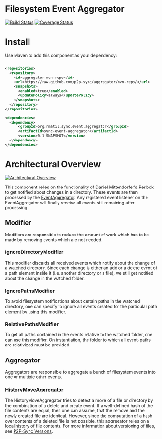 # Filesystem Event Aggregator

[![Build Status](https://travis-ci.org/p2p-sync/aggregator.svg?branch=master)](https://travis-ci.org/p2p-sync/aggregator)
[![Coverage Status](https://coveralls.io/repos/p2p-sync/aggregator/badge.svg?branch=master&service=github)](https://coveralls.io/github/p2p-sync/aggregator?branch=master)

# Install
Use Maven to add this component as your dependency:

```xml

<repositories>
  <repository>
    <id>aggregator-mvn-repo</id>
    <url>https://raw.github.com/p2p-sync/aggregator/mvn-repo/</url>
    <snapshots>
      <enabled>true</enabled>
      <updatePolicy>always</updatePolicy>
    </snapshots>
  </repository>
</repositories>

<dependencies>
  <dependency>
      <groupId>org.rmatil.sync.event.aggregator</groupId>
      <artifactId>sync-event-aggregator</artifactId>
      <version>0.1-SNAPSHOT</version>
  </dependency>
</dependencies>

```

# Architectural Overview

[![Architectural Overview](https://cdn.rawgit.com/p2p-sync/aggregator/master/src/main/resources/img/architectural-overview.svg)](https://cdn.rawgit.com/p2p-sync/aggregator/master/src/main/resources/img/architectural-overview.svg)

This component relies on the functionality of [Daniel Mittendorfer's Perlock](https://github.com/danielmitterdorfer/perlock) to get notified about changes in a directory. These events are then processed by the [EventAggregator](https://github.com/p2p-sync/aggregator/blob/master/src/main/java/org/rmatil/sync/event/aggregator/api/IEventAggregator.java). Any registered event listener on the EventAggregator will finally receive all events still remaining after processing. 

## Modifier
Modifiers are responsible to reduce the amount of work which has to be made by removing events which are not needed.

### IgnoreDirectoryModifier
This modifier discards all received events which notify about the change of a watched directory. Since each change is either
an add or a delete event of a path element inside it (i.e. another directory or a file), we still get notified about
the change in the watched folder.

### IgnorePathsModifier
To avoid filesystem notifications about certain paths in the watched directory, one can specify to ignore all events
created for the particular path element by using this modifier.

### RelativePathsModifier
To get all paths contained in the events relative to the watched folder, one can use this modifier. On instantiation, the 
folder to which all event-paths are relativized must be provided.

## Aggregator
Aggregators are responsible to aggregate a bunch of filesystem events into one or multiple other events.

### HistoryMoveAggregator
The HistoryMoveAggregator tries to detect a move of a file or directory by the combination of a delete and create event.
If a well-defined hash of the file contents are equal, then one can assume, that the remove and the newly created file are identical. However, since the computation of a hash over contents of a deleted file is not possible, this aggregator relies
on a local history of file contents. For more information about versioning of files, see [P2P-Sync Versions](https://github.com/p2p-sync/versions).
